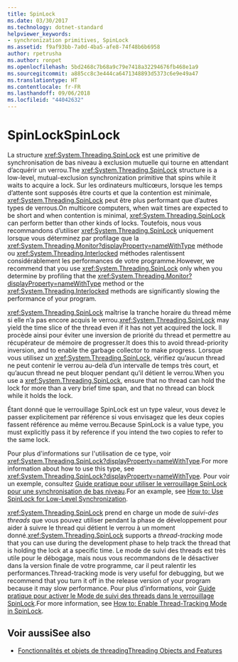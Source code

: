 ```yaml
---
title: SpinLock
ms.date: 03/30/2017
ms.technology: dotnet-standard
helpviewer_keywords:
- synchronization primitives, SpinLock
ms.assetid: f9af93bb-7a0d-4ba5-afe8-74f48b6b6958
author: rpetrusha
ms.author: ronpet
ms.openlocfilehash: 5bd2468c7b68a9c79e7418a32294676fb468e1a9
ms.sourcegitcommit: a885cc8c3e444ca6471348893d5373c6e9e49a47
ms.translationtype: HT
ms.contentlocale: fr-FR
ms.lasthandoff: 09/06/2018
ms.locfileid: "44042632"
---
```

# <a name="spinlock"></a><span data-ttu-id="6bd6e-102">SpinLock</span><span class="sxs-lookup"><span data-stu-id="6bd6e-102">SpinLock</span></span>
<span data-ttu-id="6bd6e-103">La structure <xref:System.Threading.SpinLock> est une primitive de synchronisation de bas niveau à exclusion mutuelle qui tourne en attendant d’acquérir un verrou.</span><span class="sxs-lookup"><span data-stu-id="6bd6e-103">The <xref:System.Threading.SpinLock> structure is a low-level, mutual-exclusion synchronization primitive that spins while it waits to acquire a lock.</span></span> <span data-ttu-id="6bd6e-104">Sur les ordinateurs multicœurs, lorsque les temps d’attente sont supposés être courts et que la contention est minimale, <xref:System.Threading.SpinLock> peut être plus performant que d’autres types de verrous.</span><span class="sxs-lookup"><span data-stu-id="6bd6e-104">On multicore computers, when wait times are expected to be short and when contention is minimal, <xref:System.Threading.SpinLock> can perform better than other kinds of locks.</span></span> <span data-ttu-id="6bd6e-105">Toutefois, nous vous recommandons d’utiliser <xref:System.Threading.SpinLock> uniquement lorsque vous déterminez par profilage que la <xref:System.Threading.Monitor?displayProperty=nameWithType> méthode ou <xref:System.Threading.Interlocked> méthodes ralentissent considérablement les performances de votre programme.</span><span class="sxs-lookup"><span data-stu-id="6bd6e-105">However, we recommend that you use <xref:System.Threading.SpinLock> only when you determine by profiling that the <xref:System.Threading.Monitor?displayProperty=nameWithType> method or the <xref:System.Threading.Interlocked> methods are significantly slowing the performance of your program.</span></span>  
  
 <span data-ttu-id="6bd6e-106"><xref:System.Threading.SpinLock> maîtrise la tranche horaire du thread même si elle n’a pas encore acquis le verrou.</span><span class="sxs-lookup"><span data-stu-id="6bd6e-106"><xref:System.Threading.SpinLock> may yield the time slice of the thread even if it has not yet acquired the lock.</span></span> <span data-ttu-id="6bd6e-107">Il procède ainsi pour éviter une inversion de priorité du thread et permettre au récupérateur de mémoire de progresser.</span><span class="sxs-lookup"><span data-stu-id="6bd6e-107">It does this to avoid thread-priority inversion, and to enable the garbage collector to make progress.</span></span> <span data-ttu-id="6bd6e-108">Lorsque vous utilisez un <xref:System.Threading.SpinLock>, vérifiez qu’aucun thread ne peut contenir le verrou au-delà d’un intervalle de temps très court, et qu’aucun thread ne peut bloquer pendant qu’il détient le verrou.</span><span class="sxs-lookup"><span data-stu-id="6bd6e-108">When you use a <xref:System.Threading.SpinLock>, ensure that no thread can hold the lock for more than a very brief time span, and that no thread can block while it holds the lock.</span></span>  
  
 <span data-ttu-id="6bd6e-109">Étant donné que le verrouillage SpinLock est un type valeur, vous devez le passer explicitement par référence si vous envisagez que les deux copies fassent référence au même verrou.</span><span class="sxs-lookup"><span data-stu-id="6bd6e-109">Because SpinLock is a value type, you must explicitly pass it by reference if you intend the two copies to refer to the same lock.</span></span>  
  
 <span data-ttu-id="6bd6e-110">Pour plus d'informations sur l'utilisation de ce type, voir <xref:System.Threading.SpinLock?displayProperty=nameWithType>.</span><span class="sxs-lookup"><span data-stu-id="6bd6e-110">For more information about how to use this type, see <xref:System.Threading.SpinLock?displayProperty=nameWithType>.</span></span> <span data-ttu-id="6bd6e-111">Pour voir un exemple, consultez [Guide pratique pour utiliser le verrouillage SpinLock pour une synchronisation de bas niveau](../../../docs/standard/threading/how-to-use-spinlock-for-low-level-synchronization.md).</span><span class="sxs-lookup"><span data-stu-id="6bd6e-111">For an example, see [How to: Use SpinLock for Low-Level Synchronization](../../../docs/standard/threading/how-to-use-spinlock-for-low-level-synchronization.md).</span></span>  
  
 <span data-ttu-id="6bd6e-112"><xref:System.Threading.SpinLock> prend en charge un mode de *suivi*-*des threads* que vous pouvez utiliser pendant la phase de développement pour aider à suivre le thread qui détient le verrou à un moment donné.</span><span class="sxs-lookup"><span data-stu-id="6bd6e-112"><xref:System.Threading.SpinLock> supports a *thread*-*tracking* mode that you can use during the development phase to help track the thread that is holding the lock at a specific time.</span></span> <span data-ttu-id="6bd6e-113">Le mode de suivi des threads est très utile pour le débogage, mais nous vous recommandons de le désactiver dans la version finale de votre programme, car il peut ralentir les performances.</span><span class="sxs-lookup"><span data-stu-id="6bd6e-113">Thread-tracking mode is very useful for debugging, but we recommend that you turn it off in the release version of your program because it may slow performance.</span></span> <span data-ttu-id="6bd6e-114">Pour plus d’informations, voir [Guide pratique pour activer le Mode de suivi des threads dans le verrouillage SpinLock](../../../docs/standard/threading/how-to-enable-thread-tracking-mode-in-spinlock.md).</span><span class="sxs-lookup"><span data-stu-id="6bd6e-114">For more information, see [How to: Enable Thread-Tracking Mode in SpinLock](../../../docs/standard/threading/how-to-enable-thread-tracking-mode-in-spinlock.md).</span></span>  
  
## <a name="see-also"></a><span data-ttu-id="6bd6e-115">Voir aussi</span><span class="sxs-lookup"><span data-stu-id="6bd6e-115">See also</span></span>

- [<span data-ttu-id="6bd6e-116">Fonctionnalités et objets de threading</span><span class="sxs-lookup"><span data-stu-id="6bd6e-116">Threading Objects and Features</span></span>](../../../docs/standard/threading/threading-objects-and-features.md)

